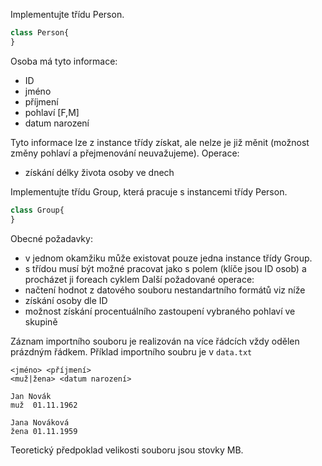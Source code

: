 Implementujte třídu Person.

```php
class Person{
}
```

Osoba má tyto informace:
- ID
- jméno
- příjmení
- pohlaví [F,M]
- datum narození

Tyto informace lze z instance třídy získat, ale nelze je již měnit (možnost změny pohlaví a přejmenování neuvažujeme).
Operace:
- získání délky života osoby ve dnech


Implementujte třídu Group, která pracuje s instancemi třídy Person.

```php
class Group{
}
```


Obecné požadavky:
- v jednom okamžiku může existovat pouze jedna instance třídy Group.
- s třídou musí být možné pracovat jako s polem (klíče jsou ID osob) a procházet ji foreach cyklem
Další požadované operace:
- načtení hodnot z datového souboru nestandartního formátů viz níže
- získání osoby dle ID
- možnost získání procentuálního zastoupení vybraného pohlaví ve skupině

Záznam importního souboru je realizován na více řádcích vždy odělen prázdným řádkem. Příklad importního soubru je v ```data.txt```
```
<jméno> <příjmení>
<muž|žena> <datum narození>

```  

```
Jan Novák
muž  01.11.1962

Jana Nováková
žena 01.11.1959
```

Teoretický předpoklad velikosti souboru jsou stovky MB. 




